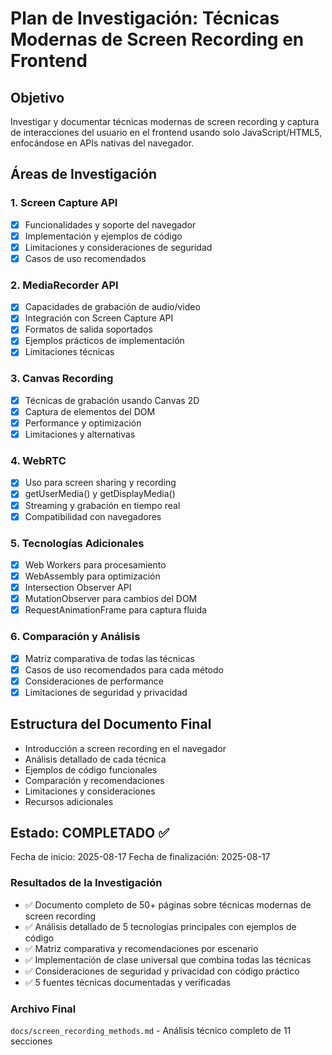 # Plan de Investigación: Técnicas Modernas de Screen Recording en Frontend

## Objetivo
Investigar y documentar técnicas modernas de screen recording y captura de interacciones del usuario en el frontend usando solo JavaScript/HTML5, enfocándose en APIs nativas del navegador.

## Áreas de Investigación

### 1. Screen Capture API
- [x] Funcionalidades y soporte del navegador
- [x] Implementación y ejemplos de código
- [x] Limitaciones y consideraciones de seguridad
- [x] Casos de uso recomendados

### 2. MediaRecorder API
- [x] Capacidades de grabación de audio/video
- [x] Integración con Screen Capture API
- [x] Formatos de salida soportados
- [x] Ejemplos prácticos de implementación
- [x] Limitaciones técnicas

### 3. Canvas Recording
- [x] Técnicas de grabación usando Canvas 2D
- [x] Captura de elementos del DOM
- [x] Performance y optimización
- [x] Limitaciones y alternativas

### 4. WebRTC
- [x] Uso para screen sharing y recording
- [x] getUserMedia() y getDisplayMedia()
- [x] Streaming y grabación en tiempo real
- [x] Compatibilidad con navegadores

### 5. Tecnologías Adicionales
- [x] Web Workers para procesamiento
- [x] WebAssembly para optimización
- [x] Intersection Observer API
- [x] MutationObserver para cambios del DOM
- [x] RequestAnimationFrame para captura fluida

### 6. Comparación y Análisis
- [x] Matriz comparativa de todas las técnicas
- [x] Casos de uso recomendados para cada método
- [x] Consideraciones de performance
- [x] Limitaciones de seguridad y privacidad

## Estructura del Documento Final
- Introducción a screen recording en el navegador
- Análisis detallado de cada técnica
- Ejemplos de código funcionales
- Comparación y recomendaciones
- Limitaciones y consideraciones
- Recursos adicionales

## Estado: COMPLETADO ✅
Fecha de inicio: 2025-08-17
Fecha de finalización: 2025-08-17

### Resultados de la Investigación
- ✅ Documento completo de 50+ páginas sobre técnicas modernas de screen recording
- ✅ Análisis detallado de 5 tecnologías principales con ejemplos de código
- ✅ Matriz comparativa y recomendaciones por escenario
- ✅ Implementación de clase universal que combina todas las técnicas
- ✅ Consideraciones de seguridad y privacidad con código práctico
- ✅ 5 fuentes técnicas documentadas y verificadas

### Archivo Final
`docs/screen_recording_methods.md` - Análisis técnico completo de 11 secciones